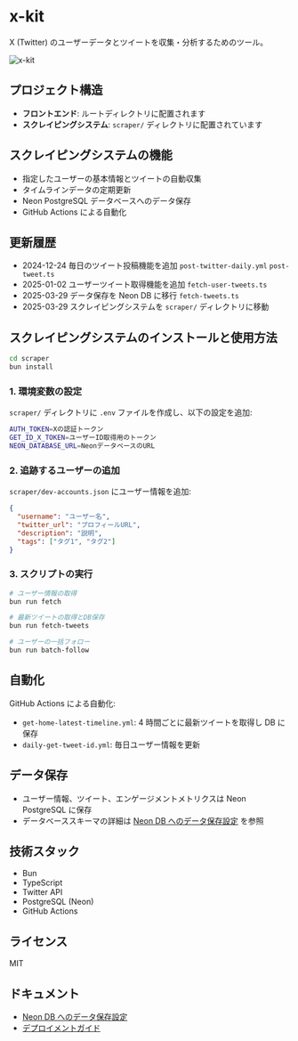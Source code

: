 # x-kit

X (Twitter) のユーザーデータとツイートを収集・分析するためのツール。

![x-kit](./images/action-stats.png)

## プロジェクト構造

- **フロントエンド**: ルートディレクトリに配置されます
- **スクレイピングシステム**: `scraper/` ディレクトリに配置されています

## スクレイピングシステムの機能

- 指定したユーザーの基本情報とツイートの自動収集
- タイムラインデータの定期更新
- Neon PostgreSQL データベースへのデータ保存
- GitHub Actions による自動化

## 更新履歴

- 2024-12-24 毎日のツイート投稿機能を追加 `post-twitter-daily.yml` `post-tweet.ts`
- 2025-01-02 ユーザーツイート取得機能を追加 `fetch-user-tweets.ts`
- 2025-03-29 データ保存を Neon DB に移行 `fetch-tweets.ts`
- 2025-03-29 スクレイピングシステムを `scraper/` ディレクトリに移動

## スクレイピングシステムのインストールと使用方法

```bash
cd scraper
bun install
```

### 1. 環境変数の設定

`scraper/` ディレクトリに `.env` ファイルを作成し、以下の設定を追加:

```bash
AUTH_TOKEN=Xの認証トークン
GET_ID_X_TOKEN=ユーザーID取得用のトークン
NEON_DATABASE_URL=NeonデータベースのURL
```

### 2. 追跡するユーザーの追加

`scraper/dev-accounts.json` にユーザー情報を追加:

```json
{
  "username": "ユーザー名",
  "twitter_url": "プロフィールURL",
  "description": "説明",
  "tags": ["タグ1", "タグ2"]
}
```

### 3. スクリプトの実行

```bash
# ユーザー情報の取得
bun run fetch

# 最新ツイートの取得とDB保存
bun run fetch-tweets

# ユーザーの一括フォロー
bun run batch-follow
```

## 自動化

GitHub Actions による自動化:

- `get-home-latest-timeline.yml`: 4 時間ごとに最新ツイートを取得し DB に保存
- `daily-get-tweet-id.yml`: 毎日ユーザー情報を更新

## データ保存

- ユーザー情報、ツイート、エンゲージメントメトリクスは Neon PostgreSQL に保存
- データベーススキーマの詳細は [Neon DB へのデータ保存設定](docs/neon-db-setup.md) を参照

## 技術スタック

- Bun
- TypeScript
- Twitter API
- PostgreSQL (Neon)
- GitHub Actions

## ライセンス

MIT

## ドキュメント

- [Neon DB へのデータ保存設定](docs/neon-db-setup.md)
- [デプロイメントガイド](docs/deployment-guide.md)
